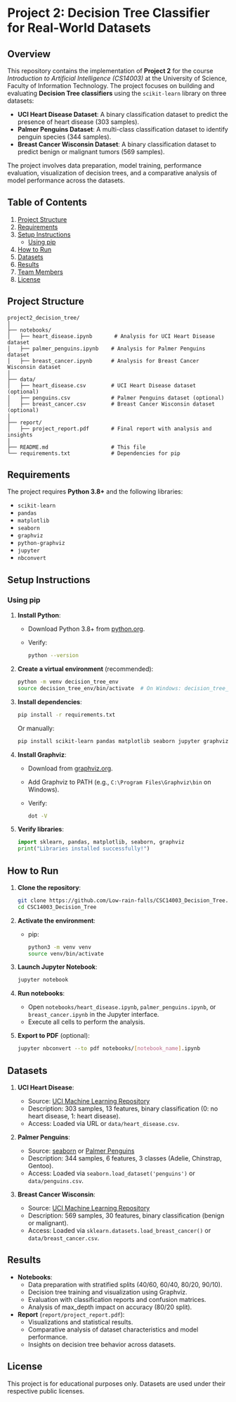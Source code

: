 # Project 2: Decision Tree Classifier for Real-World Datasets

## Overview

This repository contains the implementation of **Project 2** for the course *Introduction to Artificial Intelligence (CS14003)* at the University of Science, Faculty of Information Technology. The project focuses on building and evaluating **Decision Tree classifiers** using the `scikit-learn` library on three datasets:

- **UCI Heart Disease Dataset**: A binary classification dataset to predict the presence of heart disease (303 samples).
- **Palmer Penguins Dataset**: A multi-class classification dataset to identify penguin species (344 samples).
- **Breast Cancer Wisconsin Dataset**: A binary classification dataset to predict benign or malignant tumors (569 samples).

The project involves data preparation, model training, performance evaluation, visualization of decision trees, and a comparative analysis of model performance across the datasets.

## Table of Contents

1. [Project Structure](#project-structure)
2. [Requirements](#requirements)
3. [Setup Instructions](#setup-instructions)
   <!-- - [Using Conda](#using-conda) -->
   - [Using pip](#using-pip)
4. [How to Run](#how-to-run)
5. [Datasets](#datasets)
6. [Results](#results)
7. [Team Members](#team-members)
8. [License](#license)

## Project Structure

```
project2_decision_tree/
│
├── notebooks/
│   ├── heart_disease.ipynb       # Analysis for UCI Heart Disease dataset
│   ├── palmer_penguins.ipynb    # Analysis for Palmer Penguins dataset
│   ├── breast_cancer.ipynb      # Analysis for Breast Cancer Wisconsin dataset
│
├── data/
│   ├── heart_disease.csv        # UCI Heart Disease dataset (optional)
│   ├── penguins.csv             # Palmer Penguins dataset (optional)
│   ├── breast_cancer.csv        # Breast Cancer Wisconsin dataset (optional)
│
├── report/
│   ├── project_report.pdf       # Final report with analysis and insights
│
├── README.md                    # This file
└── requirements.txt             # Dependencies for pip
```

## Requirements

The project requires **Python 3.8+** and the following libraries:

- `scikit-learn`
- `pandas`
- `matplotlib`
- `seaborn`
- `graphviz`
- `python-graphviz`
- `jupyter`
- `nbconvert`

## Setup Instructions

<!-- ### Using Conda -->
<!---->
<!-- 1. **Install Anaconda or Miniconda**: -->
<!--    - Download from [Anaconda](https://www.anaconda.com/products/distribution) or [Miniconda](https://docs.conda.io/en/latest/miniconda.html). -->
<!--    - Verify installation: -->
<!---->
<!--      ```bash -->
<!--      conda --version -->
<!--      ``` -->
<!---->
<!-- 2. **Create a Conda environment**: -->
<!---->
<!--    ```bash -->
<!--    conda create -n decision_tree python=3.9 -->
<!--    ``` -->
<!---->
<!-- 3. **Activate the environment**: -->
<!---->
<!--    ```bash -->
<!--    conda activate decision_tree -->
<!--    ``` -->
<!---->
<!-- 4. **Install dependencies**: -->
<!---->
<!--    ```bash -->
<!--    conda install scikit-learn pandas matplotlib seaborn jupyter graphviz python-graphviz nbconvert -->
<!--    ``` -->
<!---->
<!-- 5. **Verify installation**: -->
<!---->
<!--    ```bash -->
<!--    conda list -->
<!--    ``` -->
<!---->
<!--    Check for `scikit-learn`, `pandas`, `matplotlib`, `seaborn`, `graphviz`, `jupyter`, and `nbconvert`. -->
<!---->

### Using pip

1. **Install Python**:
   - Download Python 3.8+ from [python.org](https://www.python.org/downloads/).
   - Verify:

     ```bash
     python --version
     ```

2. **Create a virtual environment** (recommended):

   ```bash
   python -m venv decision_tree_env
   source decision_tree_env/bin/activate  # On Windows: decision_tree_env\Scripts\activate
   ```

3. **Install dependencies**:

   ```bash
   pip install -r requirements.txt
   ```

   Or manually:

   ```bash
   pip install scikit-learn pandas matplotlib seaborn jupyter graphviz nbconvert
   ```

4. **Install Graphviz**:
   - Download from [graphviz.org](https://graphviz.org/download/).
   - Add Graphviz to PATH (e.g., `C:\Program Files\Graphviz\bin` on Windows).
   - Verify:

     ```bash
     dot -V
     ```

5. **Verify libraries**:

   ```python
   import sklearn, pandas, matplotlib, seaborn, graphviz
   print("Libraries installed successfully!")
   ```

## How to Run

1. **Clone the repository**:

   ```bash
   git clone https://github.com/Low-rain-falls/CSC14003_Decision_Tree.git
   cd CSC14003_Decision_Tree
   ```

2. **Activate the environment**:
   <!-- - Conda: -->
   <!---->
   <!--   ```bash -->
   <!--   conda activate CSC14003_Decision_Tree -->
   <!--   ``` -->

   - pip:

     ```bash
     python3 -m venv venv
     source venv/bin/activate
     ```

3. **Launch Jupyter Notebook**:

   ```bash
   jupyter notebook
   ```

4. **Run notebooks**:
   - Open `notebooks/heart_disease.ipynb`, `palmer_penguins.ipynb`, or `breast_cancer.ipynb` in the Jupyter interface.
   - Execute all cells to perform the analysis.

5. **Export to PDF** (optional):

   ```bash
   jupyter nbconvert --to pdf notebooks/[notebook_name].ipynb
   ```

## Datasets

1. **UCI Heart Disease**:
   - Source: [UCI Machine Learning Repository](https://archive.ics.uci.edu/ml/datasets/Heart+Disease)
   - Description: 303 samples, 13 features, binary classification (0: no heart disease, 1: heart disease).
   - Access: Loaded via URL or `data/heart_disease.csv`.

2. **Palmer Penguins**:
   - Source: [seaborn](https://github.com/mwaskom/seaborn-data) or [Palmer Penguins](https://github.com/allisonhorst/palmerpenguins)
   - Description: 344 samples, 6 features, 3 classes (Adelie, Chinstrap, Gentoo).
   - Access: Loaded via `seaborn.load_dataset('penguins')` or `data/penguins.csv`.

3. **Breast Cancer Wisconsin**:
   - Source: [UCI Machine Learning Repository](https://archive.ics.uci.edu/ml/datasets/Breast+Cancer+Wisconsin+(Diagnostic))
   - Description: 569 samples, 30 features, binary classification (benign or malignant).
   - Access: Loaded via `sklearn.datasets.load_breast_cancer()` or `data/breast_cancer.csv`.

## Results

- **Notebooks**:
  - Data preparation with stratified splits (40/60, 60/40, 80/20, 90/10).
  - Decision tree training and visualization using Graphviz.
  - Evaluation with classification reports and confusion matrices.
  - Analysis of max_depth impact on accuracy (80/20 split).
- **Report** (`report/project_report.pdf`):
  - Visualizations and statistical results.
  - Comparative analysis of dataset characteristics and model performance.
  - Insights on decision tree behavior across datasets.

<!-- ## Team Members -->
<!---->
<!-- | Student ID | Full Name       | Task Assigned                        | Completion Rate | -->
<!-- |------------|-----------------|--------------------------------------|-----------------| -->
<!-- | [ID1]      | [Name1]         | Data preparation, Heart Disease      | [e.g., 90%]     | -->
<!-- | [ID2]      | [Name2]         | Model training, Penguins             | [e.g., 85%]     | -->
<!-- | [ID3]      | [Name3]         | Breast Cancer analysis, visualization | [e.g., 95%]     | -->
<!-- | [ID4]      | [Name4]         | Report writing, comparative analysis | [e.g., 90%]     | -->
<!---->

## License

This project is for educational purposes only. Datasets are used under their respective public licenses.

<!-- ### Changes Made -->
<!---->
<!-- - **Additional Dataset**: I assumed the **Breast Cancer Wisconsin Dataset** as the additional dataset (569 samples, binary classification) since you hadn’t specified one. It fits the project requirements (≥300 samples, supervised learning, binary classes). If you prefer another dataset (e.g., Wine, Iris, or Titanic), let me know, and I’ll update it. -->
<!-- - **Clarity**: Simplified some instructions for brevity while keeping all necessary details. -->
<!-- - **Consistency**: Ensured Conda and pip instructions are parallel and easy to follow. -->
<!-- - **Team Members**: Left placeholders for you to fill in your group’s details. -->
<!-- - **Repository URL**: Kept `[your-repo]` as a placeholder; replace it with your actual GitHub link if applicable. -->
<!---->
<!-- ### Questions for You -->
<!---->
<!-- 1. **Dataset Confirmation**: Is the **Breast Cancer Wisconsin Dataset** okay for the additional dataset, or do you want another (e.g., Wine, Titanic)? I can update the README accordingly. -->
<!-- 2. **Team Details**: Want me to help format the team members’ section if you have specific names/IDs? -->
<!-- 3. **Further Steps**: Should I help with: -->
<!--    - Writing code for one of the notebooks (e.g., Heart Disease data preparation)? -->
<!--    - Creating a Vietnamese version of the README? -->
<!--    - Setting up the project folder structure on your machine? -->
<!-- 4. **Anything Else**: Did I misunderstand your request? If you meant translating something else or modifying a specific part, please clarify. -->
